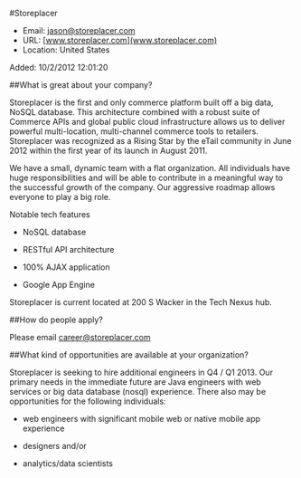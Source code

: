 
#Storeplacer

* Email: [jason@storeplacer.com](mailto:jason@storeplacer.com)
* URL: [www.storeplacer.com](www.storeplacer.com)
* Location: United States

Added: 10/2/2012 12:01:20

##What is great about your company?

Storeplacer is the first and only commerce platform built off a big data, NoSQL database.  This architecture combined with a robust suite of Commerce APIs and global public cloud infrastructure allows us to deliver powerful multi-location, multi-channel commerce tools to retailers. Storeplacer was recognized as a Rising Star by the eTail community in June 2012 within the first year of its launch in August 2011.



We have a small, dynamic team with a flat organization. All individuals have huge responsibilities and will be able to contribute in a meaningful way to the successful growth of the company.  Our aggressive roadmap allows everyone to play a big role.



Notable tech features

- NoSQL database

- RESTful API architecture

- 100% AJAX application

- Google App Engine



Storeplacer is current located at 200 S Wacker in the Tech Nexus hub.



##How do people apply?

Please email career@storeplacer.com

##What kind of opportunities are available at your organization?

Storeplacer is seeking to hire additional engineers in Q4 / Q1 2013.  Our primary  needs in the immediate future are Java engineers with web services or big data database (nosql) experience.  There also may be opportunities for the following individuals:



- web engineers with significant mobile web or native mobile app experience

- designers and/or

- analytics/data scientists





		